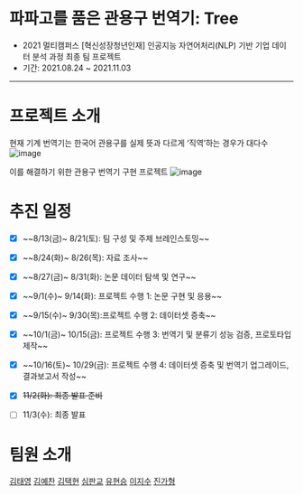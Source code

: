 <!-- ![image](https://user-images.githubusercontent.com/75319377/137847522-3208cc15-fdfb-46c0-8562-f2b6e9236320.png) -->


# 파파고를 품은 관용구 번역기: Tree
- 2021 멀티캠퍼스 [혁신성장청년인재] 인공지능 자연어처리(NLP) 기반 기업 데이터 분석 과정 최종 팀 프로젝트
- 기간: 2021.08.24 ~ 2021.11.03
---
# 프로젝트 소개
현재 기계 번역기는 한국어 관용구를 실제 뜻과 다르게 ‘직역’하는 경우가 대다수
![image](https://user-images.githubusercontent.com/75319377/139774270-f3addd7d-ec9e-4fc5-bac8-9cd8e12cf548.png)


이를 해결하기 위한 관용구 번역기 구현 프로젝트
![image](https://user-images.githubusercontent.com/75319377/139774361-02b84805-0fff-4e72-a3bd-08a1723be37f.png)


# 추진 일정
- [x] ~~8/13(금)~ 8/21(토): 팀 구성 및 주제 브레인스토밍~~ <br>
- [x] ~~8/24(화)~ 8/26(목): 자료 조사~~ <br>
- [x] ~~8/27(금)~ 8/31(화): 논문 데이터 탐색 및 연구~~ <br>
- [x] ~~9/1(수)~ 9/14(화): 프로젝트 수행 1: 논문 구현 및 응용~~ <br>
- [x] ~~9/15(수)~ 9/30(목):프로젝트 수행 2: 데이터셋 증축~~ <br>
- [x] ~~10/1(금)~ 10/15(금): 프로젝트 수행 3: 번역기 및 분류기 성능 검증, 프로토타입 제작~~ <br>
- [x] ~~10/16(토)~ 10/29(금): 프로젝트 수행 4: 데이터셋 증축 및 번역기 업그레이드, 결과보고서 작성~~ <br>
- [x] ~~11/2(화): 최종 발표 준비~~ <br>
- [ ] 11/3(수): 최종 발표 <br>


# 팀원 소개
[김태영](https://github.com/itisused)
[김예찬](https://github.com/2pterons)
[김택현](https://github.com/dobbytk)
[심판교](https://github.com/gy0-0o)
[유현승](https://github.com/hyunicecream)
[이지수](https://github.com/lizzys16)
[진가형](https://github.com/Cheyenne-cloud)
